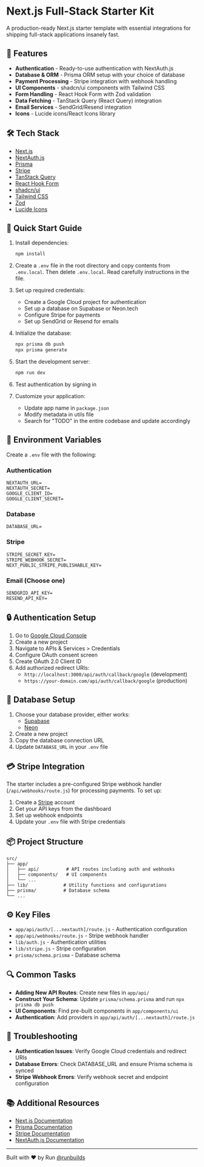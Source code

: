 # Next.js Full-Stack Starter Kit

A production-ready Next.js starter template with essential integrations for shipping full-stack applications insanely fast.

## 🚀 Features

- **Authentication** - Ready-to-use authentication with NextAuth.js
- **Database & ORM** - Prisma ORM setup with your choice of database
- **Payment Processing** - Stripe integration with webhook handling
- **UI Components** - shadcn/ui components with Tailwind CSS
- **Form Handling** - React Hook Form with Zod validation
- **Data Fetching** - TanStack Query (React Query) integration
- **Email Services** - SendGrid/Resend integration
- **Icons** - Lucide icons/React Icons library

## 🛠️ Tech Stack

- [Next.js](https://nextjs.org/)
- [NextAuth.js](https://next-auth.js.org/)
- [Prisma](https://www.prisma.io/)
- [Stripe](https://stripe.com/)
- [TanStack Query](https://tanstack.com/query)
- [React Hook Form](https://react-hook-form.com/)
- [shadcn/ui](https://ui.shadcn.com/)
- [Tailwind CSS](https://tailwindcss.com/)
- [Zod](https://zod.dev/)
- [Lucide Icons](https://lucide.dev/)

## 🚦 Quick Start Guide

1. Install dependencies:

   ```bash
   npm install
   ```

2. Create a `.env` file in the root directory and copy contents from `.env.local`. Then delete `.env.local`. Read carefully instructions in the file.

3. Set up required credentials:

   - Create a Google Cloud project for authentication
   - Set up a database on Supabase or Neon.tech
   - Configure Stripe for payments
   - Set up SendGrid or Resend for emails

4. Initialize the database:

   ```bash
   npx prisma db push
   npx prisma generate
   ```

5. Start the development server:

   ```bash
   npm run dev
   ```

6. Test authentication by signing in

7. Customize your application:
   - Update app name in `package.json`
   - Modify metadata in utils file
   - Search for "TODO" in the entire codebase and update accordingly

## 📝 Environment Variables

Create a `.env` file with the following:

### Authentication

```env
NEXTAUTH_URL=
NEXTAUTH_SECRET=
GOOGLE_CLIENT_ID=
GOOGLE_CLIENT_SECRET=
```

### Database

```env
DATABASE_URL=
```

### Stripe

```env
STRIPE_SECRET_KEY=
STRIPE_WEBHOOK_SECRET=
NEXT_PUBLIC_STRIPE_PUBLISHABLE_KEY=
```

### Email (Choose one)

```env
SENDGRID_API_KEY=
RESEND_API_KEY=
```

## 🔒 Authentication Setup

1. Go to [Google Cloud Console](https://console.cloud.google.com/)
2. Create a new project
3. Navigate to APIs & Services > Credentials
4. Configure OAuth consent screen
5. Create OAuth 2.0 Client ID
6. Add authorized redirect URIs:
   - `http://localhost:3000/api/auth/callback/google` (development)
   - `https://your-domain.com/api/auth/callback/google` (production)

## 💾 Database Setup

1. Choose your database provider, either works:
   - [Supabase](https://supabase.com/)
   - [Neon](https://neon.tech/)
2. Create a new project
3. Copy the database connection URL
4. Update `DATABASE_URL` in your `.env` file

## 💳 Stripe Integration

The starter includes a pre-configured Stripe webhook handler (`/api/webhooks/route.js`) for processing payments. To set up:

1. Create a [Stripe](https://stripe.com/) account
2. Get your API keys from the dashboard
3. Set up webhook endpoints
4. Update your `.env` file with Stripe credentials

## 📦 Project Structure

```
src/
├── app/
│   ├── api/          # API routes including auth and webhooks
│   ├── components/   # UI components
│   └── ...
├── lib/             # Utility functions and configurations
├── prisma/          # Database schema
└── ...
```

## ⚙️ Key Files

- `app/api/auth/[...nextauth]/route.js` - Authentication configuration
- `app/api/webhooks/route.js` - Stripe webhook handler
- `lib/auth.js` - Authentication utilities
- `lib/stripe.js` - Stripe configuration
- `prisma/schema.prisma` - Database schema

## 🔍 Common Tasks

- **Adding New API Routes**: Create new files in `app/api/`
- **Construct Your Schema**: Update `prisma/schema.prisma` and run `npx prisma db push`
- **UI Components**: Find pre-built components in `app/components/ui`
- **Authentication**: Add providers in `app/api/auth/[...nextauth]/route.js`

## 🐛 Troubleshooting

- **Authentication Issues**: Verify Google Cloud credentials and redirect URIs
- **Database Errors**: Check DATABASE_URL and ensure Prisma schema is synced
- **Stripe Webhook Errors**: Verify webhook secret and endpoint configuration

## 📚 Additional Resources

- [Next.js Documentation](https://nextjs.org/docs)
- [Prisma Documentation](https://www.prisma.io/docs)
- [Stripe Documentation](https://stripe.com/docs)
- [NextAuth.js Documentation](https://next-auth.js.org/getting-started/introduction)

---

Built with ❤️ by Run [@runbuilds](https://runbuilds.xyz)
